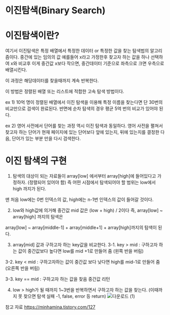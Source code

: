 이진탐색(Binary Search)
=====

이진탐색이란?
=====

여기서 이진탐색은 특정 배열에서 특정한 데이터 or 특정한 값을 찾는 탐색법의 알고리즘이다.
중간에 있는 임의의 값 예를들어 x라고 가정한후 찾고자 하는 값을 하나 선택하여 x와 비교후 이게 중간값 x보다 작으면,
중간데이터 기준으로 좌측으로 크면 우측으로 배열시킨다.

이 과정은 해당데이터를 찾을때까지 계속 반복한다.
 
 이 방법은 정렬된 배열 또는 리스트에 적합한 고속 탐색 방법이다.
 
 ex 1) 10억 명이 정렬된 배열에서 이진 탐색을 이용해 특정 이름을 찾는다면 단 30번의 비교만으로 검색이 완료된다.
반면에 순차 탐색의 경우 평균 5억 번의 비교가 있어야 된다.

 
 ex 2) 영어 사전에서 단어를 찾는 과정 역시 이진 탐색과 동일하다.
영어 사전을 펼쳐서 찾고자 하는 단어가 현재 페이지에 있는 단어보다 앞에 있는지, 뒤에 있는지를 결정한 다음,
단어가 있는 부분 만을 다시 검색한다.



이진 탐색의 구현
========
1. 탐색의 대상이 되는 자료들이 array[low] 에서부터 array[high]에 들어있다고 가정하자. (정렬되어 있어야 함)
즉 어떤 시점에서 탐색되어야 할 범위는 low에서 high 까지가 된다.

맨 처음 low에는 0번 인덱스의 값, high에는 n-1번 인덱스의 값이 들어갈 것이다.

 

2. low와 high값에 의거해  중간값 mid 값은 (low + high) / 2이다
즉, array[low] ~ array[high] 까지의 탐색은

array[low] ~ array[middle-1] +  array[middle+1] + array[high]까지의 탐색이 된다.

 

3. array[mid] 값과 구하고자 하는 key값을 비교한다.
3-1. key > mid :  구하고자 하는 값이 중간값보다 높다면 low를 mid +1로 만들어 줌 (왼쪽 반을 버림)

3-2. key < mid : 구하고자하는 값이 중간값 보다 낮다면 high를 mid-1로 만들어 줌 (오른쪽 반을 버림)

3-3. key == mid : 구하고자 하는 값을 찾음 중간값 리턴 

 

4. low > high가 될 때까지 1~3번을 반복하면서 구하고자 하는 값을 찾는다.
(이때까지 못 찾으면 탐색 실패 -1, false, error 등 return)
![다운로드 (1)](https://user-images.githubusercontent.com/100178951/169038105-b50f6851-b6a6-46c5-b9fb-d42ad3e0d9c4.png)


참고 자료 https://minhamina.tistory.com/127
